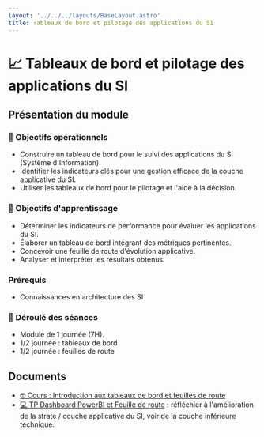 ```yaml
---
layout: '../../../layouts/BaseLayout.astro'
title: Tableaux de bord et pilotage des applications du SI
---
```


# 📈 Tableaux de bord et pilotage des applications du SI

## Présentation du module

### 🎯 Objectifs opérationnels

- Construire un tableau de bord pour le suivi des applications du SI (Système d'Information).
- Identifier les indicateurs clés pour une gestion efficace de la couche applicative du SI.
- Utiliser les tableaux de bord pour le pilotage et l'aide à la décision.

### 🎯 Objectifs d'apprentissage

- Déterminer les indicateurs de performance pour évaluer les applications du SI.
- Élaborer un tableau de bord intégrant des métriques pertinentes.
- Concevoir une feuille de route d'évolution applicative.
- Analyser et interpréter les résultats obtenus.

### Prérequis

- Connaissances en architecture des SI

### 📅 Déroulé des séances

- Module de 1 journée (7H).
- 1/2 journée : tableaux de bord
- 1/2 journée : feuilles de route

## Documents

- [🤓 Cours : Introduction aux tableaux de bord et feuilles de route](/cours/data/tableau_bord_cours)
- [💻 TP Dashboard PowerBI et Feuille de route](/cours/data/tp_powerbi) : réfléchier à l'amélioration de la strate / couche applicative du SI, voir de la couche inférieure technique.
